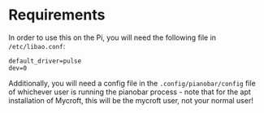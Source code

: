 # Requirements

In order to use this on the Pi, you will need the following file in `/etc/libao.conf`:

```
default_driver=pulse
dev=0
```

Additionally, you will need a config file in the `.config/pianobar/config` file of whichever user is running the pianobar process - note that for the apt installation of Mycroft, this will be the mycroft user, not your normal user!

